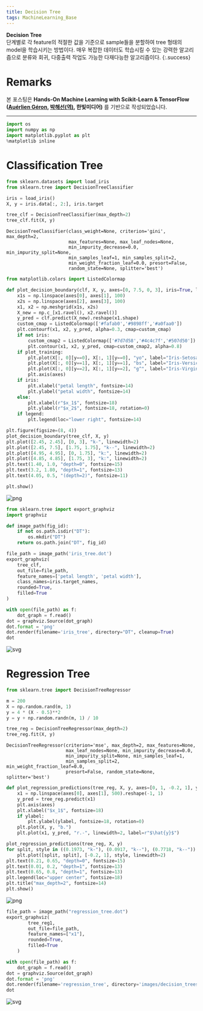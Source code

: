 ```yaml
---
title: Decision Tree
tags: MachineLearning_Base
---
```


**Decision Tree** <br> 단계별로 각 feature의 적절한 값을 기준으로 sample들을 분할하여 tree 형태의 model을 학습시키는 방법이다. 매우 복잡한 데이터도 학습시킬 수 있는 강력한 알고리즘으로 분류와 회귀, 다중출력 작업도 가능한 다재다능한 알고리즘이다.
{:.success}

<!--more-->

# Remarks
본 포스팅은 **Hands-On Machine Learning with Scikit-Learn & TensorFlow ([Auérlien Géron](/deprecated/images/dt_files/https://github.com/ageron/handson-ml), [박해선(역)](/deprecated/images/dt_files/https://github.com/rickiepark/handson-ml), 한빛미디어)** 를 기반으로 작성되었습니다.

---

```python
import os
import numpy as np
import matplotlib.pyplot as plt
%matplotlib inline
```

# Classification Tree


```python
from sklearn.datasets import load_iris
from sklearn.tree import DecisionTreeClassifier

iris = load_iris()
X, y = iris.data[:, 2:], iris.target

tree_clf = DecisionTreeClassifier(max_depth=2)
tree_clf.fit(X, y)
```




    DecisionTreeClassifier(class_weight=None, criterion='gini', max_depth=2,
                           max_features=None, max_leaf_nodes=None,
                           min_impurity_decrease=0.0, min_impurity_split=None,
                           min_samples_leaf=1, min_samples_split=2,
                           min_weight_fraction_leaf=0.0, presort=False,
                           random_state=None, splitter='best')




```python
from matplotlib.colors import ListedColormap

def plot_decision_boundary(clf, X, y, axes=[0, 7.5, 0, 3], iris=True, legend=False, plot_training=True):
    x1s = np.linspace(axes[0], axes[1], 100)
    x2s = np.linspace(axes[2], axes[3], 100)
    x1, x2 = np.meshgrid(x1s, x2s)
    X_new = np.c_[x1.ravel(), x2.ravel()]
    y_pred = clf.predict(X_new).reshape(x1.shape)
    custom_cmap = ListedColormap(['#fafab0','#9898ff','#a0faa0'])
    plt.contourf(x1, x2, y_pred, alpha=0.3, cmap=custom_cmap)
    if not iris:
        custom_cmap2 = ListedColormap(['#7d7d58','#4c4c7f','#507d50'])
        plt.contour(x1, x2, y_pred, cmap=custom_cmap2, alpha=0.8)
    if plot_training:
        plt.plot(X[:, 0][y==0], X[:, 1][y==0], "yo", label="Iris-Setosa")
        plt.plot(X[:, 0][y==1], X[:, 1][y==1], "bs", label="Iris-Versicolor")
        plt.plot(X[:, 0][y==2], X[:, 1][y==2], "g^", label="Iris-Virginica")
        plt.axis(axes)
    if iris:
        plt.xlabel("petal length", fontsize=14)
        plt.ylabel("petal width", fontsize=14)
    else:
        plt.xlabel(r"$x_1$", fontsize=18)
        plt.ylabel(r"$x_2$", fontsize=18, rotation=0)
    if legend:
        plt.legend(loc="lower right", fontsize=14)

plt.figure(figsize=(8, 4))
plot_decision_boundary(tree_clf, X, y)
plt.plot([2.45, 2.45], [0, 3], "k-", linewidth=2)
plt.plot([2.45, 7.5], [1.75, 1.75], "k--", linewidth=2)
plt.plot([4.95, 4.95], [0, 1.75], "k:", linewidth=2)
plt.plot([4.85, 4.85], [1.75, 3], "k:", linewidth=2)
plt.text(1.40, 1.0, "depth=0", fontsize=15)
plt.text(3.2, 1.80, "depth=1", fontsize=13)
plt.text(4.05, 0.5, "(depth=2)", fontsize=11)

plt.show()
```


![png](/deprecated/images/dt_files/output_3_0.png)



```python
from sklearn.tree import export_graphviz
import graphviz

def image_path(fig_id):
    if not os.path.isdir("DT"):
        os.mkdir("DT")
    return os.path.join("DT", fig_id)

file_path = image_path('iris_tree.dot')
export_graphviz(
    tree_clf,
    out_file=file_path,
    feature_names=['petal length', 'petal width'],
    class_names=iris.target_names,
    rounded=True,
    filled=True
)

with open(file_path) as f:
    dot_graph = f.read()
dot = graphviz.Source(dot_graph)
dot.format = 'png'
dot.render(filename='iris_tree', directory="DT", cleanup=True)
dot
```




![svg](/deprecated/images/dt_files/output_4_0.svg)



# Regression Tree


```python
from sklearn.tree import DecisionTreeRegressor

m = 200
X = np.random.rand(m, 1)
y = 4 * (X - 0.5)**2
y = y + np.random.randn(m, 1) / 10

tree_reg = DecisionTreeRegressor(max_depth=2)
tree_reg.fit(X, y)
```




    DecisionTreeRegressor(criterion='mse', max_depth=2, max_features=None,
                          max_leaf_nodes=None, min_impurity_decrease=0.0,
                          min_impurity_split=None, min_samples_leaf=1,
                          min_samples_split=2, min_weight_fraction_leaf=0.0,
                          presort=False, random_state=None, splitter='best')




```python
def plot_regression_predictions(tree_reg, X, y, axes=[0, 1, -0.2, 1], ylabel="$y$"):
    x1 = np.linspace(axes[0], axes[1], 500).reshape(-1, 1)
    y_pred = tree_reg.predict(x1)
    plt.axis(axes)
    plt.xlabel("$x_1$", fontsize=18)
    if ylabel:
        plt.ylabel(ylabel, fontsize=18, rotation=0)
    plt.plot(X, y, "b.")
    plt.plot(x1, y_pred, "r.-", linewidth=2, label=r"$\hat{y}$")

plot_regression_predictions(tree_reg, X, y)
for split, style in ((0.1973, "k-"), (0.0917, "k--"), (0.7718, "k--")):
    plt.plot([split, split], [-0.2, 1], style, linewidth=2)
plt.text(0.21, 0.65, "depth=0", fontsize=15)
plt.text(0.01, 0.2, "depth=1", fontsize=13)
plt.text(0.65, 0.8, "depth=1", fontsize=13)
plt.legend(loc="upper center", fontsize=18)
plt.title("max_depth=2", fontsize=14)
plt.show()
```


![png](/deprecated/images/dt_files/output_7_0.png)



```python
file_path = image_path("regression_tree.dot")
export_graphviz(
        tree_reg1,
        out_file=file_path,
        feature_names=["x1"],
        rounded=True,
        filled=True
    )

with open(file_path) as f:
    dot_graph = f.read()
dot = graphviz.Source(dot_graph)
dot.format = 'png'
dot.render(filename='regression_tree', directory='images/decision_trees', cleanup=True)
dot
```




![svg](/deprecated/images/dt_files/output_8_0.svg)
